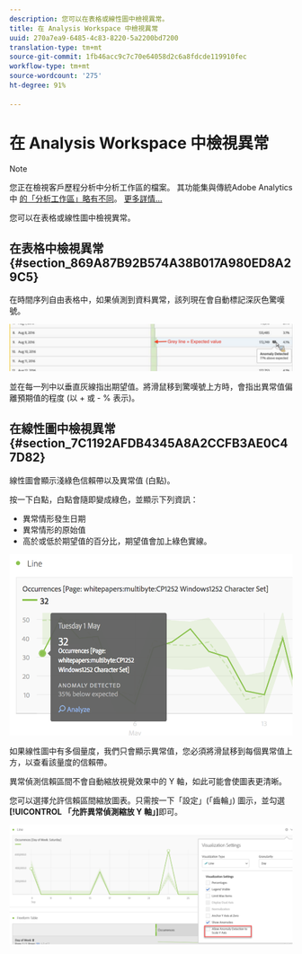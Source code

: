 ```yaml
---
description: 您可以在表格或線性圖中檢視異常。
title: 在 Analysis Workspace 中檢視異常
uuid: 270a7ea9-6485-4c83-8220-5a2200bd7200
translation-type: tm+mt
source-git-commit: 1fb46acc9c7c70e64058d2c6a8fdcde119910fec
workflow-type: tm+mt
source-wordcount: '275'
ht-degree: 91%

---
```



# 在 Analysis Workspace 中檢視異常

>[!NOTE]
>
>您正在檢視客戶歷程分析中分析工作區的檔案。 其功能集與傳統Adobe Analytics中 [的「分析工作區」略有不同](https://docs.adobe.com/content/help/zh-Hant/analytics/analyze/analysis-workspace/home.html)。 [更多詳情...](/help/getting-started/cja-aa.md)

您可以在表格或線性圖中檢視異常。

## 在表格中檢視異常 {#section_869A87B92B574A38B017A980ED8A29C5}

在時間序列自由表格中，如果偵測到資料異常，該列現在會自動標記深灰色驚嘆號。

![](assets/anomaly_detected.png)

並在每一列中以垂直灰線指出期望值。將滑鼠移到驚嘆號上方時，會指出異常值偏離預期值的程度 (以 + 或 - % 表示)。

## 在線性圖中檢視異常 {#section_7C1192AFDB4345A8A2CCFB3AE0C47D82}

線性圖會顯示淺綠色信賴帶以及異常值 (白點)。

按一下白點，白點會隨即變成綠色，並顯示下列資訊：

* 異常情形發生日期
* 異常情形的原始值
* 高於或低於期望值的百分比，期望值會加上綠色實線。
<!--* The Analyze link to start [Contribution Analysis](/help/analysis-workspace/virtual-analyst/contribution-analysis/ca-tokens.md).-->

![](assets/anomaly_linechart.png)

如果線性圖中有多個量度，我們只會顯示異常值，您必須將滑鼠移到每個異常值上方，以查看該量度的信賴帶。

異常偵測信賴區間不會自動縮放視覺效果中的 Y 軸，如此可能會使圖表更清晰。

您可以選擇允許信賴區間縮放圖表。只需按一下「設定」(「齒輪」) 圖示，並勾選&#x200B;**[!UICONTROL 「允許異常偵測縮放 Y 軸」]**&#x200B;即可。

![](assets/scale-y-axis.png)

